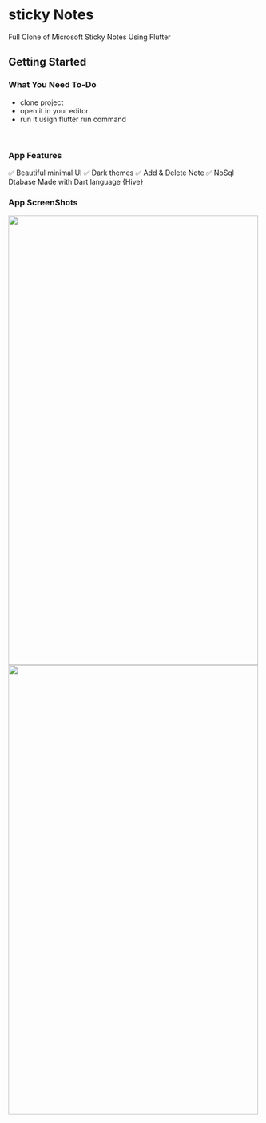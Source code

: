 # sticky Notes

Full Clone of Microsoft Sticky Notes Using Flutter

## Getting Started
  <h3>What You Need To-Do</h3>
    <ul>
      <li>clone project</li>
      <li>open it in your editor</li>
      <li>run it usign flutter run command</li>
    </ul>
    </br>
  <h3>App Features</h3>
    ✅ Beautiful minimal UI 
    ✅ Dark themes 
    ✅ Add & Delete Note 
    ✅ NoSql Dtabase Made with Dart language {Hive} 
</br>
<h3>App ScreenShots</h3>
<img src="https://github.com/gt-theamiri/Sticky-Note/blob/master/Screenshots/screenshot_1.png" height="900" width="500">
<img src="https://github.com/gt-theamiri/Sticky-Note/blob/master/Screenshots/screenshot_2.png" height="900" width="500">
